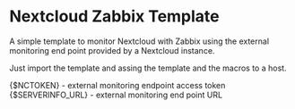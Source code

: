 
# Nextcloud Zabbix Template

A simple template to monitor Nextcloud with Zabbix
using the external monitoring end point provided by a Nextcloud instance.

Just import the template and assing the template and the macros to a host.

{$NCTOKEN} - external monitoring endpoint access token  
{$SERVERINFO_URL} - external monitoring end point URL
